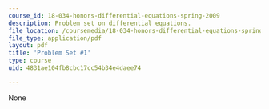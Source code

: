 ```yaml
---
course_id: 18-034-honors-differential-equations-spring-2009
description: Problem set on differential equations.
file_location: /coursemedia/18-034-honors-differential-equations-spring-2009/4831ae104fb8cbc17cc54b34e4daee74_MIT18_034s09_pset01.pdf
file_type: application/pdf
layout: pdf
title: 'Problem Set #1'
type: course
uid: 4831ae104fb8cbc17cc54b34e4daee74

---
```

None